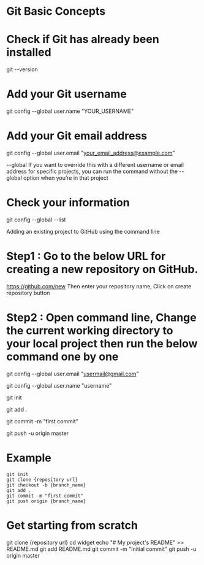 # Git Basic Concepts


# Check if Git has already been installed
git --version

# Add your Git username
git config --global user.name "YOUR_USERNAME"

# Add your Git email address
git config --global user.email "your_email_address@example.com"

--global
If you want to override this with a different username or email address for specific projects, you can run the command without the --global option when you’re in that project

# Check your information
git config --global --list

Adding an existing project to GitHub using the command line

# Step1 : Go to the below URL for creating a new repository on GitHub.
https://github.com/new
Then enter your repository name, Click on create repository button

# Step2 : Open command line, Change the current working directory to your local project then run the below command one by one 

git config --global user.email "usermail@gmail.com"

git config --global user.name "username"

git init

git add .

git commit -m "first commit"

git push -u origin master 

# Example
```
git init
git clone {repository url}
git checkout -b {branch_name}
git add .
git commit -m "first commit"
git push origin {branch_name}
```

# Get starting from scratch
git clone {repository url}
cd widget
echo "# My project's README" >> README.md
git add README.md
git commit -m "Initial commit"
git push -u origin master

